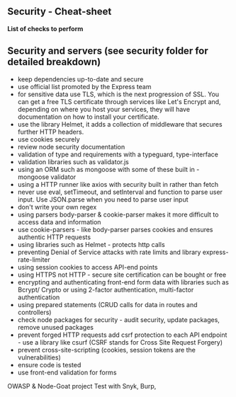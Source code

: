 ## Security - Cheat-sheet

__List of checks to perform__

## Security and servers (see security folder for detailed breakdown)

- keep dependencies up-to-date and secure
- use official list promoted by the Express team
- for sensitive data use TLS, which is the next progression of SSL. You can get a free TLS certificate through services like Let's Encrypt and, depending on where you host your services, they will have documentation on how to install your certificate.
- use the library Helmet, it adds a collection of middleware that secures further HTTP headers.
- use cookies securely
- review node security documentation
- validation of type and requirements with a typeguard, type-interface
- validation libraries such as validator.js
- using an ORM such as mongoose with some of these built in - mongoose validator
- using a HTTP runner like axios with security built in rather than fetch
- never use eval, setTimeout, and setInterval and function to parse user input. Use JSON.parse when you need to parse user input
- don't write your own regex
- using parsers body-parser & cookie-parser makes it more difficult to access data and information
- use cookie-parsers - like body-parser parses cookies and ensures authentic HTTP requests
- using libraries such as Helmet - protects http calls
- preventing Denial of Service attacks with rate limits and library express-rate-limiter
- using session cookies to access API-end points
- using HTTPS not HTTP - secure site certification can be bought or free
- encrypting and authenticating front-end form data with libraries such as Bcrypt/ Crypto or using 2-factor authentication, multi-factor authentication
- using prepared statements (CRUD calls for data in routes and controllers)
- check node packages for security - audit security, update packages, remove unused packages
- prevent forged HTTP requests add csrf protection to each API endpoint - use a library like csurf (CSRF stands for Cross Site Request Forgery)
- prevent cross-site-scripting (cookies, session tokens are the vulnerabilities)
- ensure code is tested
- use front-end validation for forms


OWASP & Node-Goat project
Test with Snyk, Burp,